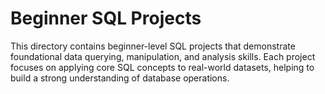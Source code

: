 # **Beginner SQL Projects**

This directory contains beginner-level SQL projects that demonstrate foundational data querying, manipulation, and analysis skills. Each project focuses on applying core SQL concepts to real-world datasets, helping to build a strong understanding of database operations.
